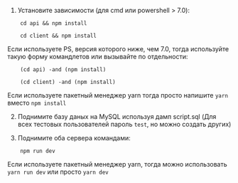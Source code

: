 1. Установите зависимости (для cmd или powershell > 7.0):
```
	cd api && npm install
	
	cd client && npm install
```

Если используете PS, версия которого ниже, чем 7.0, тогда используйте такую форму командлетов или вызывайте по отдельности: 
```
	(cd api) -and (npm install)
	
	(cd client) -and (npm install)
```
Если используете пакетный менеджер yarn тогда просто напишите ```yarn``` вместо ```npm install```


2. Поднимите базу даных на MySQL используя дамп script.sql (Для всех тестовых пользователей пароль ```test```, но можно создать других)


3. Поднимите оба сервера командами:
```
	npm run dev
```
Если используете пакетный менеджер yarn, тогда можно использовать ```yarn run dev``` или просто ```yarn dev```